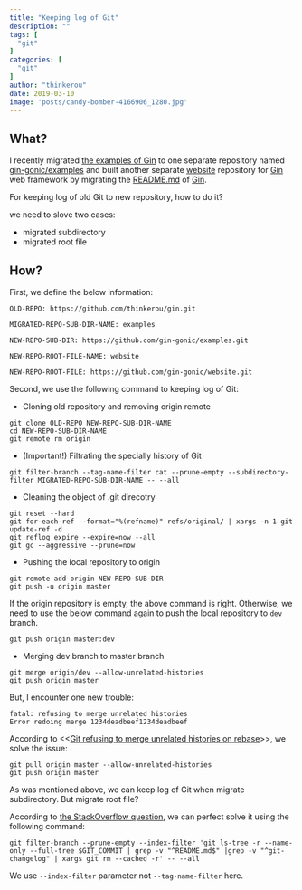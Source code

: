 ```yaml
---
title: "Keeping log of Git"
description: ""
tags: [
  "git"
]
categories: [
  "git"
]
author: "thinkerou"
date: 2019-03-10
image: 'posts/candy-bomber-4166906_1280.jpg'
---
```


## What?

I recently migrated [the examples of Gin](https://github.com/gin-gonic/gin/tree/master/examples) to one separate repository named [gin-gonic/examples](https://github.com/gin-gonic/examples) and built another separate [website](https://gin-gonic.com/) repository for [Gin](https://github.com/gin-gonic/gin) web framework by migrating the [README.md](https://github.com/gin-gonic/gin/blob/master/README.md) of [Gin](https://github.com/gin-gonic/gin).

For keeping log of old Git to new repository, how to do it?

we need to slove two cases:

- migrated subdirectory
- migrated root file

## How?

First, we define the below information:

```
OLD-REPO: https://github.com/thinkerou/gin.git

MIGRATED-REPO-SUB-DIR-NAME: examples

NEW-REPO-SUB-DIR: https://github.com/gin-gonic/examples.git 

NEW-REPO-ROOT-FILE-NAME: website

NEW-REPO-ROOT-FILE: https://github.com/gin-gonic/website.git
```

Second, we use the following command to keeping log of Git:

- Cloning old repository and removing origin remote

```
git clone OLD-REPO NEW-REPO-SUB-DIR-NAME
cd NEW-REPO-SUB-DIR-NAME
git remote rm origin 
```

- (Important!) Filtrating the specially history of Git

```
git filter-branch --tag-name-filter cat --prune-empty --subdirectory-filter MIGRATED-REPO-SUB-DIR-NAME -- --all
```

- Cleaning the object of .git direcotry

```
git reset --hard
git for-each-ref --format="%(refname)" refs/original/ | xargs -n 1 git update-ref -d
git reflog expire --expire=now --all
git gc --aggressive --prune=now
```

- Pushing the local repository to origin

```
git remote add origin NEW-REPO-SUB-DIR
git push -u origin master
```

If the origin repository is empty, the above command is right. Otherwise, we need to use the below command again to push the local repository to `dev` branch.

```
git push origin master:dev
```

- Merging dev branch to master branch

```
git merge origin/dev --allow-unrelated-histories
git push origin master
```

But, I encounter one new trouble:

```
fatal: refusing to merge unrelated histories
Error redoing merge 1234deadbeef1234deadbeef
```

According to <<[Git refusing to merge unrelated histories on rebase](https://stackoverflow.com/questions/37937984/git-refusing-to-merge-unrelated-histories-on-rebase)>>, we solve the issue:

```
git pull origin master --allow-unrelated-histories
git push origin master
```

As was mentioned above, we can keep log of Git when migrate subdirectory. But migrate root file?

According to [the StackOverflow question](https://stackoverflow.com/questions/5998987/splitting-a-set-of-files-within-a-git-repo-into-their-own-repository-preserving), we can perfect solve it using the following command:

```
git filter-branch --prune-empty --index-filter 'git ls-tree -r --name-only --full-tree $GIT_COMMIT | grep -v "^README.md$" |grep -v "^git-changelog" | xargs git rm --cached -r' -- --all
```

We use `--index-filter` parameter not `--tag-name-filter` here.
